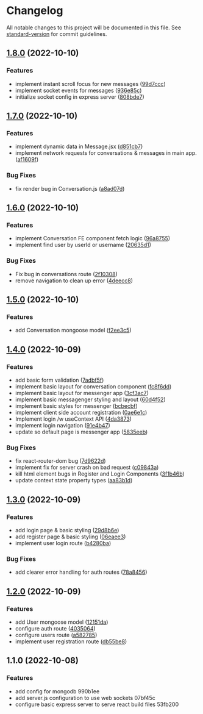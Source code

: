 # Changelog

All notable changes to this project will be documented in this file. See [standard-version](https://github.com/conventional-changelog/standard-version) for commit guidelines.

## [1.8.0](https://github.com/Jaymontojo/J-chat/compare/v1.7.0...v1.8.0) (2022-10-10)


### Features

* implement instant scroll focus for new messages ([99d7ccc](https://github.com/Jaymontojo/J-chat/commit/99d7ccc5659333c475244917411114a9881519e9))
* implement socket events for messages ([936e85c](https://github.com/Jaymontojo/J-chat/commit/936e85c08c3ce586cde4790bc4073be384b8b17b))
* initialize socket config in express server ([808bde7](https://github.com/Jaymontojo/J-chat/commit/808bde74a6787389aed17ea66c319f11947fc602))

## [1.7.0](https://github.com/Jaymontojo/J-chat/compare/v1.6.0...v1.7.0) (2022-10-10)


### Features

* implement dynamic data in Message.jsx ([d851cb7](https://github.com/Jaymontojo/J-chat/commit/d851cb716d84e27242d9e379e3b6d96d843e20bc))
* implement network requests for conversations & messages in main app. ([af1609f](https://github.com/Jaymontojo/J-chat/commit/af1609f47a9901169cf678a08b925413e9c4662f))


### Bug Fixes

* fix render bug in Conversation.js ([a8ad07d](https://github.com/Jaymontojo/J-chat/commit/a8ad07d75934beeed0aa8f3d83506dc98812b622))

## [1.6.0](https://github.com/Jaymontojo/J-chat/compare/v1.5.0...v1.6.0) (2022-10-10)


### Features

* implement Conversation FE component fetch logic ([96a8755](https://github.com/Jaymontojo/J-chat/commit/96a8755a0c8d8f915444d2d2bceb1bfce8f2f637))
* implement find user by userId or username ([20635d1](https://github.com/Jaymontojo/J-chat/commit/20635d109f412623637c7e7b85edd7e066d1067d))


### Bug Fixes

* Fix bug in conversations route ([2f10308](https://github.com/Jaymontojo/J-chat/commit/2f10308c21f85fa5cf73f3695cbca852fc0ecd0d))
* remove navigation to clean up error ([4deecc8](https://github.com/Jaymontojo/J-chat/commit/4deecc84dc848cdd2d9c54a440270a6e53b43934))

## [1.5.0](https://github.com/Jaymontojo/J-chat/compare/v1.4.0...v1.5.0) (2022-10-10)


### Features

* add Conversation mongoose model ([f2ee3c5](https://github.com/Jaymontojo/J-chat/commit/f2ee3c583d704fa35c2795eba4125ae29c42684c))

## [1.4.0](https://github.com/Jaymontojo/J-chat/compare/v1.3.0...v1.4.0) (2022-10-09)


### Features

* add basic form validation ([7adbf5f](https://github.com/Jaymontojo/J-chat/commit/7adbf5f405c9e5af641a010b5e6d3ed86f67288a))
* implement basic layout for conversation component ([fc8f6dd](https://github.com/Jaymontojo/J-chat/commit/fc8f6ddcdd722316e39db75f0944129b998a89f7))
* implement basic layout for messenger app ([3cf3ac7](https://github.com/Jaymontojo/J-chat/commit/3cf3ac726dc4dc7d936c08e24938a327f2f88a76))
* implement basic messagenger styling and layout ([60d4f52](https://github.com/Jaymontojo/J-chat/commit/60d4f5250b9be5558f42df5a64ed959dcd9c00f0))
* implement basic styles for messenger ([bcbecbf](https://github.com/Jaymontojo/J-chat/commit/bcbecbf3ae5c6b8b98be80f4cf42bb5d56edc42d))
* implement client side account registration ([0ae6e1c](https://github.com/Jaymontojo/J-chat/commit/0ae6e1ced93a781a033a8271de215fad2186e030))
* Implement login /w useContext API ([4da3873](https://github.com/Jaymontojo/J-chat/commit/4da3873c84c81443841b95c6f6e513da98cbc074))
* implement login navigation ([91e4b47](https://github.com/Jaymontojo/J-chat/commit/91e4b47f2880ca336ef7b5a5fa8142bdc86d3466))
* update so default page is messenger app ([5835eeb](https://github.com/Jaymontojo/J-chat/commit/5835eeb2eec7c0a9e45f45f2a538f7a6847100a6))


### Bug Fixes

* fix react-router-dom bug ([7d9622d](https://github.com/Jaymontojo/J-chat/commit/7d9622dcefb2ae123dd8d8f67252680537b0fea3))
* implement fix for server crash on bad request ([c09843a](https://github.com/Jaymontojo/J-chat/commit/c09843abcef9790e3c93bb0b736f8e9358e25f12))
* kill html element bugs in Register and Login Components ([3f1b46b](https://github.com/Jaymontojo/J-chat/commit/3f1b46b632ecd66a73c6fa340c3fc2f48903d993))
* update context state property types ([aa83b1d](https://github.com/Jaymontojo/J-chat/commit/aa83b1dfc6079bb51a3a0b65762046da0db23fe1))

## [1.3.0](https://github.com/Jaymontojo/J-chat/compare/v1.2.0...v1.3.0) (2022-10-09)


### Features

* add login page & basic styling ([29d8b6e](https://github.com/Jaymontojo/J-chat/commit/29d8b6e60e665a9528b1054a4d0d470568cec45a))
* add register page & basic styling ([06eaee3](https://github.com/Jaymontojo/J-chat/commit/06eaee3f1a56fc22cf313b20828d2e2350ea22b2))
* implement user login route ([b4280ba](https://github.com/Jaymontojo/J-chat/commit/b4280ba0a40eee6bb7007561f442cf65c77f3d81))


### Bug Fixes

* add clearer error handling for auth routes ([78a8456](https://github.com/Jaymontojo/J-chat/commit/78a8456f0a6fe641d2c37445a7753e8e26e63289))

## [1.2.0](https://github.com/Jaymontojo/J-chat/compare/v1.1.0...v1.2.0) (2022-10-09)


### Features

* add User mongoose model ([12151da](https://github.com/Jaymontojo/J-chat/commit/12151da3d0bc664529611d2d29db37cf20a3a3cc))
* configure auth route ([4035064](https://github.com/Jaymontojo/J-chat/commit/4035064ce76affa23e2813c760c1f90c6d9e3fe6))
* configure users route ([a582785](https://github.com/Jaymontojo/J-chat/commit/a582785aab7f33b714bc3b1f1e6ba144ebe138ca))
* implement user registration route ([db55be8](https://github.com/Jaymontojo/J-chat/commit/db55be8f65a11ed27a7e223ae2d8c3c38b4658f5))

## 1.1.0 (2022-10-08)


### Features

* add config for mongodb 990b1ee
* add server.js configuration to use web sockets 07bf45c
* configure basic express server to serve react build files 53fb200
